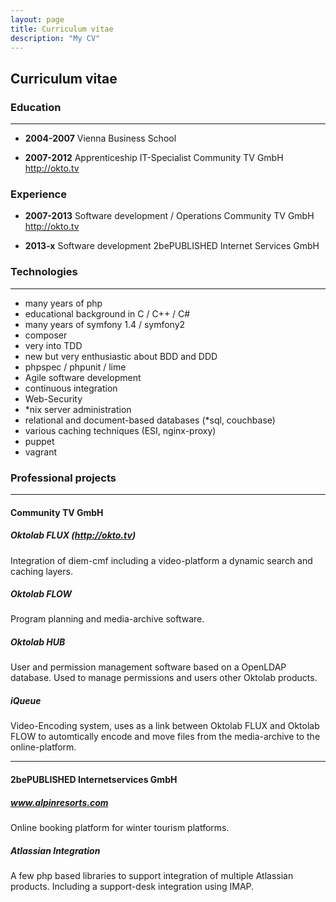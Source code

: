 ```yaml
---
layout: page
title: Curriculum vitae
description: "My CV"
---
```

## Curriculum vitae
### Education
***

* **2004-2007** Vienna Business School

* **2007-2012** Apprenticeship IT-Specialist Community TV GmbH  http://okto.tv
 
### Experience

* **2007-2013** Software development / Operations Community TV GmbH http://okto.tv

* **2013-x** Software development 2bePUBLISHED Internet Services GmbH

### Technologies
***

* many years of php
* educational background in C / C++ / C#
* many years of symfony 1.4 / symfony2
* composer
* very into TDD
* new but very enthusiastic about BDD and DDD
* phpspec / phpunit / lime
* Agile software development
* continuous integration
* Web-Security
*  *nix server administration
*  relational and document-based databases (*sql, couchbase)
* various caching techniques (ESI, nginx-proxy)
* puppet
* vagrant

### Professional projects
***
#### Community TV GmbH
##### Oktolab FLUX (http://okto.tv)
Integration of diem-cmf including a video-platform a dynamic search and caching layers.
##### Oktolab FLOW
Program planning and media-archive software.
##### Oktolab HUB
User and permission management software based on a OpenLDAP database. Used to manage permissions and users other Oktolab products.
##### iQueue
Video-Encoding system, uses as a link between Oktolab FLUX and Oktolab FLOW to automtically encode and move files from the media-archive to the online-platform.
***
#### 2bePUBLISHED Internetservices GmbH
##### www.alpinresorts.com
Online booking platform for winter tourism platforms.

##### Atlassian Integration
A few php based libraries to support integration of multiple Atlassian products. Including a support-desk integration using IMAP.

